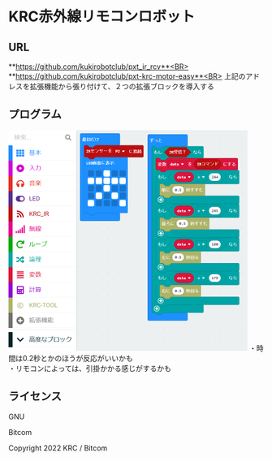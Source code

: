 # KRC赤外線リモコンロボット


## URL

**https://github.com/kukirobotclub/pxt_ir_rcv**<BR>
**https://github.com/kukirobotclub/pxt-krc-motor-easy**<BR>
上記のアドレスを拡張機能から張り付けて、２つの拡張ブロックを導入する

## プログラム

<img src="ロボットリモコン.PNG" style="zoom:50%;" />
・時間は0.2秒とかのほうが反応がいいかも<BR>
・リモコンによっては、引掛かかる感じがするかも<BR>

## ライセンス

GNU<BR>

Bitcom<BR>



Copyright 2022 KRC / Bitcom
